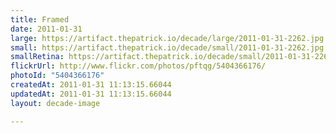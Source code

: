 ```yaml
---
title: Framed
date: 2011-01-31
large: https://artifact.thepatrick.io/decade/large/2011-01-31-2262.jpg
small: https://artifact.thepatrick.io/decade/small/2011-01-31-2262.jpg
smallRetina: https://artifact.thepatrick.io/decade/small/2011-01-31-2262@2x.jpg
flickrUrl: http://www.flickr.com/photos/pftqg/5404366176/
photoId: "5404366176"
createdAt: 2011-01-31 11:13:15.66044
updatedAt: 2011-01-31 11:13:15.66044
layout: decade-image

---
```

 
